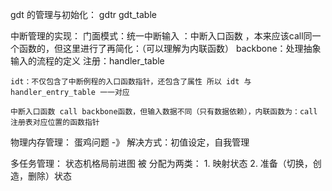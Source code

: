 


gdt 的管理与初始化：
    gdtr
    gdt_table

中断管理的实现：
    门面模式：统一中断输入 ：中断入口函数 ，本来应该call同一个函数的，但这里进行了再简化：（可以理解为内联函数）
    backbone：处理抽象输入的流程的定义
    注册：handler_table

    idt：不仅包含了中断例程的入口函数指针，还包含了属性 所以 idt 与 handler_entry_table 一一对应

    中断入口函数 call backbone函数，但输入数据不同（只有数据依赖），内联函数为：call 注册表对应位置的函数指针


物理内存管理：
    蛋鸡问题 -》 解决方式：初值设定，自我管理


多任务管理：
    状态机格局前进图 被 分配为两类：
        1. 映射状态
        2. 准备（切换，创造，删除）状态


    



